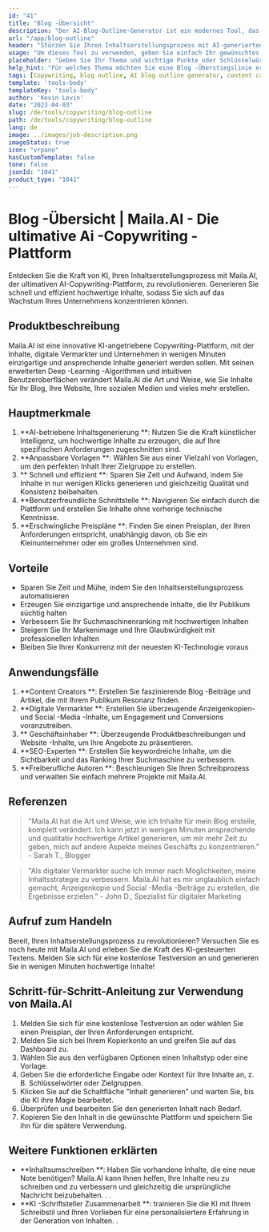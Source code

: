 ```yaml
---
id: "41"
title: "Blog -Übersicht"
description: "Der AI-Blog-Outline-Generator ist ein modernes Tool, das künstliche Intelligenz nutzt, um gut strukturierte und organisierte Blog-Umrisse zu erstellen.  Mit diesem leistungsstarken Tool sparen Sie Zeit und Mühe, indem Sie klare Umrisse basierend auf Ihrem ausgewählten Thema oder Keywords generieren, wodurch es einfacher ist, ansprechende Blog -Inhalte zu planen und zu entwickeln."
url: "/app/blog-outline"
header: "Stürzen Sie Ihren Inhaltserstellungsprozess mit AI-generierten Blog-Umrissen."
usage: "Um dieses Tool zu verwenden, geben Sie einfach Ihr gewünschtes Thema, Schlüsselwörter oder Schlüsselpunkte ein.  Dieser KI-angetriebene Generator erstellt dann eine umfassende und gut strukturierte Blog-Überlinie, die auf Ihrer Eingabe basiert."
placeholder: "Geben Sie Ihr Thema und wichtige Punkte oder Schlüsselwörter ein, die Sie in den Umriss einbeziehen möchten, z.  Verbessert die Flexibilität \ n2.  Verstärkt den mentalen Fokus \ n3.  Reduziert Stress \ n \ n Schlüsselwörter: Yoga, Flexibilität, mentale Fokus, Stressreduzierung"
help_hint: "Für welches Thema möchten Sie eine Blog -Überstiegslinie erstellen?  Geben Sie einige Schlüsselwörter oder Schlüsselpunkte im Zusammenhang mit dem Thema an, und unsere KI generiert eine gut strukturierte Blog-Überlinie auf der Grundlage Ihrer Eingabe.  Es wird empfohlen, die wichtigsten Punkte aufzulisten, die Sie im Blog -Beitrag behandeln möchten."
tags: [Copywriting, blog outline, AI blog outline generator, content creation]
template: 'tools-body'
templateKey: 'tools-body'
author: 'Kevin Levin'
date: "2023-04-03"
slug: /de/tools/copywriting/blog-outline
path: /de/tools/copywriting/blog-outline
lang: de
image: ../images/job-description.png
imageStatus: true
icon: "vrpano"
hasCustomTemplate: false
tone: false
jsonId: "1041"
product_type: "1041"
---
```

# Blog -Übersicht |  Maila.AI - Die ultimative Ai -Copywriting -Plattform

Entdecken Sie die Kraft von KI, Ihren Inhaltserstellungsprozess mit Maila.AI, der ultimativen AI-Copywriting-Plattform, zu revolutionieren.  Generieren Sie schnell und effizient hochwertige Inhalte, sodass Sie sich auf das Wachstum Ihres Unternehmens konzentrieren können.

## Produktbeschreibung

Maila.AI ist eine innovative KI-angetriebene Copywriting-Plattform, mit der Inhalte, digitale Vermarkter und Unternehmen in wenigen Minuten einzigartige und ansprechende Inhalte generiert werden sollen.  Mit seinen erweiterten Deep -Learning -Algorithmen und intuitiven Benutzeroberflächen verändert Maila.AI die Art und Weise, wie Sie Inhalte für Ihr Blog, Ihre Website, Ihre sozialen Medien und vieles mehr erstellen.

## Hauptmerkmale

1. **AI-betriebene Inhaltsgenerierung **: Nutzen Sie die Kraft künstlicher Intelligenz, um hochwertige Inhalte zu erzeugen, die auf Ihre spezifischen Anforderungen zugeschnitten sind.
 2. **Anpassbare Vorlagen **: Wählen Sie aus einer Vielzahl von Vorlagen, um den perfekten Inhalt Ihrer Zielgruppe zu erstellen.
 3. ** Schnell und effizient **: Sparen Sie Zeit und Aufwand, indem Sie Inhalte in nur wenigen Klicks generieren und gleichzeitig Qualität und Konsistenz beibehalten.
 4. **Benutzerfreundliche Schnittstelle **: Navigieren Sie einfach durch die Plattform und erstellen Sie Inhalte ohne vorherige technische Kenntnisse.
 5. **Erschwingliche Preispläne **: Finden Sie einen Preisplan, der Ihren Anforderungen entspricht, unabhängig davon, ob Sie ein Kleinunternehmer oder ein großes Unternehmen sind.

## Vorteile

- Sparen Sie Zeit und Mühe, indem Sie den Inhaltserstellungsprozess automatisieren
 - Erzeugen Sie einzigartige und ansprechende Inhalte, die Ihr Publikum süchtig halten
 - Verbessern Sie Ihr Suchmaschinenranking mit hochwertigen Inhalten
 - Steigern Sie Ihr Markenimage und Ihre Glaubwürdigkeit mit professionellen Inhalten
 - Bleiben Sie Ihrer Konkurrenz mit der neuesten KI-Technologie voraus

## Anwendungsfälle

1. **Content Creators **: Erstellen Sie faszinierende Blog -Beiträge und Artikel, die mit Ihrem Publikum Resonanz finden.
 2. **Digitale Vermarkter **: Erstellen Sie überzeugende Anzeigenkopien- und Social -Media -Inhalte, um Engagement und Conversions voranzutreiben.
 3. ** Geschäftsinhaber **: Überzeugende Produktbeschreibungen und Website -Inhalte, um Ihre Angebote zu präsentieren.
 4. **SEO-Experten **: Erstellen Sie keywordreiche Inhalte, um die Sichtbarkeit und das Ranking Ihrer Suchmaschine zu verbessern.
 5. **Freiberufliche Autoren **: Beschleunigen Sie Ihren Schreibprozess und verwalten Sie einfach mehrere Projekte mit Maila.AI.

## Referenzen

> "Maila.AI hat die Art und Weise, wie ich Inhalte für mein Blog erstelle, komplett verändert. Ich kann jetzt in wenigen Minuten ansprechende und qualitativ hochwertige Artikel generieren, um mir mehr Zeit zu geben, mich auf andere Aspekte meines Geschäfts zu konzentrieren."  - Sarah T., Blogger

> "Als digitaler Vermarkter suche ich immer nach Möglichkeiten, meine Inhaltsstrategie zu verbessern. Maila.AI hat es mir unglaublich einfach gemacht, Anzeigenkopie und Social -Media -Beiträge zu erstellen, die Ergebnisse erzielen."  - John D., Spezialist für digitaler Marketing

## Aufruf zum Handeln

Bereit, Ihren Inhaltserstellungsprozess zu revolutionieren?  Versuchen Sie es noch heute mit Maila.AI und erleben Sie die Kraft des KI-gesteuerten Textens.  Melden Sie sich für eine kostenlose Testversion an und generieren Sie in wenigen Minuten hochwertige Inhalte!

## Schritt-für-Schritt-Anleitung zur Verwendung von Maila.AI

1. Melden Sie sich für eine kostenlose Testversion an oder wählen Sie einen Preisplan, der Ihren Anforderungen entspricht.
 2. Melden Sie sich bei Ihrem Kopierkonto an und greifen Sie auf das Dashboard zu.
 3. Wählen Sie aus den verfügbaren Optionen einen Inhaltstyp oder eine Vorlage.
 4. Geben Sie die erforderliche Eingabe oder Kontext für Ihre Inhalte an, z. B. Schlüsselwörter oder Zielgruppen.
 5. Klicken Sie auf die Schaltfläche "Inhalt generieren" und warten Sie, bis die KI ihre Magie bearbeitet.
 6. Überprüfen und bearbeiten Sie den generierten Inhalt nach Bedarf.
 7. Kopieren Sie den Inhalt in die gewünschte Plattform und speichern Sie ihn für die spätere Verwendung.

## Weitere Funktionen erklärten

- **Inhaltsumschreiben **: Haben Sie vorhandene Inhalte, die eine neue Note benötigen?  Maila.AI kann Ihnen helfen, Ihre Inhalte neu zu schreiben und zu verbessern und gleichzeitig die ursprüngliche Nachricht beizubehalten.
 .
 .
 - **KI -Schriftsteller Zusammenarbeit **: trainieren Sie die KI mit Ihrem Schreibstil und Ihren Vorlieben für eine personalisiertere Erfahrung in der Generation von Inhalten.
 .
